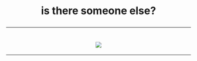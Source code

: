 
# <p align="center">is there someone else?</p>

---

# <div style="text-align: center;"> ![](https://media1.tenor.com/m/K-oHBQJW88kAAAAd/anime-rapid-eye-movement.gif)</div>

---
